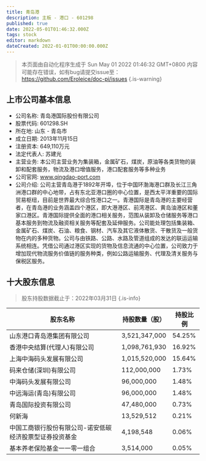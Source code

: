 ```yaml
---
title: 青岛港
description: 主板 - 港口 - 601298
published: true
date: 2022-05-01T01:46:32.000Z
tags: stock
editor: markdown
dateCreated: 2022-01-01T00:00:00.000Z
---
```


> 本页面由自动化程序生成于 Sun May 01 2022 01:46:32 GMT+0800
> 内容可能存在错误，如有bug请提交issue至：https://github.com/Eroleice/doc-pi/issues
{.is-warning}

## 上市公司基本信息
- 公司名称: 青岛港国际股份有限公司
- 股票代码: 601298.SH
- 所在地: 山东 - 青岛市
- 成立日期: 2013年11月15日
- 注册资本: 649,110万元
- 法定代表人: 苏建光
- 主营业务: 本公司主营业务为集装箱，金属矿石，煤炭，原油等各类货物的装卸和配套服务，物流及港口增值服务，港口配套服务等多种业务
- 公司官网: www.qingdao-port.com
- 公司介绍: 公司主营青岛港于1892年开埠，位于中国环渤海港口群及长江三角洲港口群的中心地带，占有东北亚港口圈的中心位置，是西太平洋重要的国际贸易枢纽，目前是世界最大综合性港口之一。青港国际是青岛港的主要经营者，在青岛港的业务涵盖四个港区，即大港港区、前湾港区、黄岛油港区和董家口港区。青港国际提供全面的港口相关服务，范围从装卸及仓储服务等港口基本服务到物流及融资相关服务等配套及延伸服务。公司能处理包括集装箱、金属矿石、煤炭、石油、粮食、钢材、汽车及其它液体散货、干散货及一般货物在内的多种货物。公司与由铁路、公路、水路及管道组成的发达的联运运输系统相连。凭借公司通过港区实现的货物及信息流通的中心位置，公司致力于增加现代物流服务价值链的服务种类，例如公路运输服务、代理及清关服务与保税区服务。


## 十大股东信息
> 股东持股数据截止于：2022年03月31日
{.is-info}

| 股东名称 | 持股数量（股） | 持股比例 |
| --- | --- | --- |
| 山东港口青岛港集团有限公司 | 3,521,347,000 | 54.25% |
| 香港中央结算(代理人)有限公司 | 1,098,761,930 | 16.92% |
| 上海中海码头发展有限公司 | 1,015,520,000 | 15.64% |
| 码来仓储(深圳)有限公司 | 112,000,000 | 1.73% |
| 中海码头发展有限公司 | 96,000,000 | 1.48% |
| 中远海运(青岛)有限公司 | 96,000,000 | 1.48% |
| 青岛国际投资有限公司 | 47,480,000 | 0.73% |
| 何新海 | 13,529,512 | 0.21% |
| 中国工商银行股份有限公司-诺安低碳经济股票型证券投资基金 | 4,198,548 | 0.06% |
| 基本养老保险基金一一零一组合 | 3,514,000 | 0.05% |




